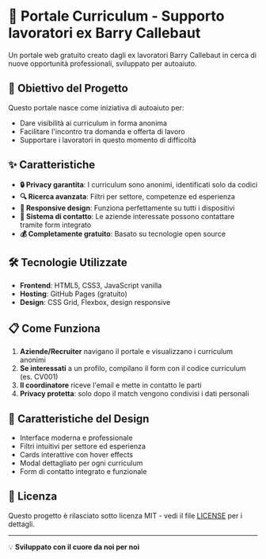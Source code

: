 # 🤝 Portale Curriculum - Supporto lavoratori ex Barry Callebaut

Un portale web gratuito creato dagli ex lavoratori Barry Callebaut in cerca di nuove opportunità professionali, sviluppato per autoaiuto.

## 🎯 Obiettivo del Progetto

Questo portale nasce come iniziativa di autoaiuto per:
- Dare visibilità ai curriculum in forma anonima
- Facilitare l'incontro tra domanda e offerta di lavoro
- Supportare i lavoratori in questo momento di difficoltà

## ✨ Caratteristiche

- **🔒 Privacy garantita**: I curriculum sono anonimi, identificati solo da codici
- **🔍 Ricerca avanzata**: Filtri per settore, competenze ed esperienza
- **📱 Responsive design**: Funziona perfettamente su tutti i dispositivi
- **📧 Sistema di contatto**: Le aziende interessate possono contattare tramite form integrato
- **💰 Completamente gratuito**: Basato su tecnologie open source

## 🛠️ Tecnologie Utilizzate

- **Frontend**: HTML5, CSS3, JavaScript vanilla
- **Hosting**: GitHub Pages (gratuito)
- **Design**: CSS Grid, Flexbox, design responsive

## 📋 Come Funziona

1. **Aziende/Recruiter** navigano il portale e visualizzano i curriculum anonimi
2. **Se interessati** a un profilo, compilano il form con il codice curriculum (es. CV001)
3. **Il coordinatore** riceve l'email e mette in contatto le parti
4. **Privacy protetta**: solo dopo il match vengono condivisi i dati personali

## 🎨 Caratteristiche del Design

- Interface moderna e professionale
- Filtri intuitivi per settore ed esperienza
- Cards interattive con hover effects
- Modal dettagliato per ogni curriculum
- Form di contatto integrato e funzionale

## 📄 Licenza

Questo progetto è rilasciato sotto licenza MIT - vedi il file [LICENSE](LICENSE) per i dettagli.

---

💡 **Sviluppato con il cuore da noi per noi**
